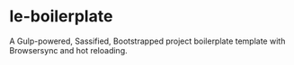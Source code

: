 # le-boilerplate
A Gulp-powered, Sassified, Bootstrapped project boilerplate template with Browsersync and hot reloading.
